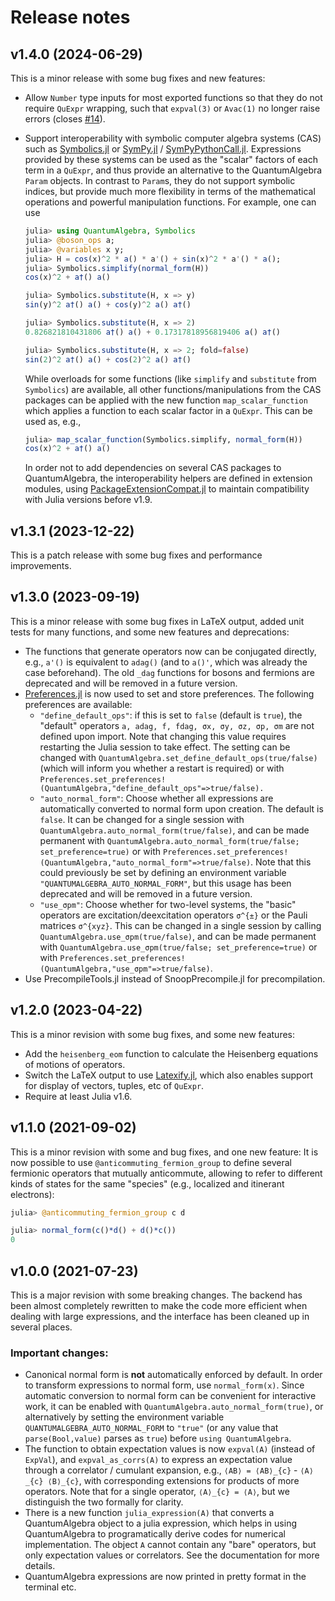 # Release notes

## v1.4.0 (2024-06-29)
This is a minor release with some bug fixes and new features:
 - Allow `Number` type inputs for most exported functions so that they do not
   require `QuExpr` wrapping, such that `expval(3)` or `Avac(1)` no longer raise
   errors (closes [#14](https://github.com/jfeist/QuantumAlgebra.jl/issues/14)).
 - Support interoperability with symbolic computer algebra systems (CAS) such as
   [Symbolics.jl](https://github.com/JuliaSymbolics/Symbolics.jl) or
   [SymPy.jl](https://github.com/JuliaPy/SymPy.jl) /
   [SymPyPythonCall.jl](https://github.com/jverzani/SymPyPythonCall.jl).
   Expressions provided by these systems can be used as the "scalar" factors of
   each term in a `QuExpr`, and thus provide an alternative to the
   QuantumAlgebra `Param` objects. In contrast to `Param`s, they do not support
   symbolic indices, but provide much more flexibility in terms of the
   mathematical operations and powerful manipulation functions. For example, one
   can use
   ```julia
   julia> using QuantumAlgebra, Symbolics
   julia> @boson_ops a;
   julia> @variables x y;
   julia> H = cos(x)^2 * a() * a'() + sin(x)^2 * a'() * a();
   julia> Symbolics.simplify(normal_form(H))
   cos(x)^2 + a†() a()

   julia> Symbolics.substitute(H, x => y)
   sin(y)^2 a†() a() + cos(y)^2 a() a†()

   julia> Symbolics.substitute(H, x => 2)
   0.826821810431806 a†() a() + 0.17317818956819406 a() a†()

   julia> Symbolics.substitute(H, x => 2; fold=false)
   sin(2)^2 a†() a() + cos(2)^2 a() a†()
   ```

   While overloads for some functions (like `simplify` and `substitute` from
   `Symbolics`) are available, all other functions/manipulations from the CAS
   packages can be applied with the new function `map_scalar_function` which
   applies a function to each scalar factor in a `QuExpr`. This can be used as,
   e.g.,
   ```julia
   julia> map_scalar_function(Symbolics.simplify, normal_form(H))
   cos(x)^2 + a†() a()
   ```

   In order not to add dependencies on several CAS packages to QuantumAlgebra,
   the interoperability helpers are defined in extension modules, using
   [PackageExtensionCompat.jl](https://github.com/cjdoris/PackageExtensionCompat.jl)
   to maintain compatibility with Julia versions before v1.9.

## v1.3.1 (2023-12-22)
This is a patch release with some bug fixes and performance improvements.

## v1.3.0 (2023-09-19)
This is a minor release with some bug fixes in LaTeX output, added unit tests for many functions, and some new features and deprecations:
- The functions that generate operators now can be conjugated directly, e.g., `a'()` is equivalent to `adag()` (and to `a()'`, which was already the case beforehand). The old `_dag` functions for bosons and fermions are deprecated and will be removed in a future version.
- [Preferences.jl](https://github.com/JuliaPackaging/Preferences.jl) is now used to set and store preferences. The following preferences are available:
  - `"define_default_ops"`: if this is set to `false` (default is `true`), the
    "default" operators `a, adag, f, fdag, σx, σy, σz, σp, σm` are not defined
    upon import. Note that changing this value requires restarting the Julia
    session to take effect. The setting can be changed with
    `QuantumAlgebra.set_define_default_ops(true/false)` (which will inform you whether a
    restart is required) or with
    `Preferences.set_preferences!(QuantumAlgebra,"define_default_ops"=>true/false).`
  - `"auto_normal_form"`: Choose whether all expressions are automatically
    converted to normal form upon creation. The default is `false`. It can be
    changed for a single session with
    `QuantumAlgebra.auto_normal_form(true/false)`, and can be made permanent
    with `QuantumAlgebra.auto_normal_form(true/false; set_preference=true)` or
    with
    `Preferences.set_preferences!(QuantumAlgebra,"auto_normal_form"=>true/false)`.
    Note that this could previously be set by defining an environment variable
    `"QUANTUMALGEBRA_AUTO_NORMAL_FORM"`, but this usage has been deprecated and
    will be removed in a future version.
  - `"use_σpm"`: Choose whether for two-level systems, the "basic" operators are
    excitation/deexcitation operators ``σ^{±}`` or the Pauli matrices
    ``σ^{xyz}``. This can be changed in a single session by calling
    `QuantumAlgebra.use_σpm(true/false)`, and can be made permanent with
    `QuantumAlgebra.use_σpm(true/false; set_preference=true)` or with
    `Preferences.set_preferences!(QuantumAlgebra,"use_σpm"=>true/false)`.
- Use PrecompileTools.jl instead of SnoopPrecompile.jl for precompilation.


## v1.2.0 (2023-04-22)
This is a minor revision with some bug fixes, and some new features:
- Add the `heisenberg_eom` function to calculate the Heisenberg equations of motions of operators.
- Switch the LaTeX output to use [Latexify.jl](https://github.com/korsbo/Latexify.jl), which also enables support for display of vectors, tuples, etc of `QuExpr`.
- Require at least Julia v1.6.

## v1.1.0 (2021-09-02)
This is a minor revision with some and bug fixes, and one new feature: It is now
possible to use `@anticommuting_fermion_group` to define several fermionic
operators that mutually anticommute, allowing to refer to different kinds of
states for the same "species" (e.g., localized and itinerant electrons):
```julia
julia> @anticommuting_fermion_group c d

julia> normal_form(c()*d() + d()*c())
0
```

## v1.0.0 (2021-07-23)
This is a major revision with some breaking changes. The backend has been almost
completely rewritten to make the code more efficient when dealing with large
expressions, and the interface has been cleaned up in several places.

### Important changes:
- Canonical normal form is **not** automatically enforced by default. In order
  to transform expressions to normal form, use `normal_form(x)`. Since automatic
  conversion to normal form can be convenient for interactive work, it can be
  enabled with `QuantumAlgebra.auto_normal_form(true)`, or alternatively by
  setting the environment variable `QUANTUMALGEBRA_AUTO_NORMAL_FORM` to `"true"`
  (or any value that `parse(Bool,value)` parses as `true`) before `using
  QuantumAlgebra`.
- The function to obtain expectation values is now `expval(A)` (instead of
  `ExpVal`), and `expval_as_corrs(A)` to express an expectation value through a
  correlator / cumulant expansion, e.g., ``⟨AB⟩ = ⟨AB⟩_{c}`` - ``⟨A⟩_{c}
  ⟨B⟩_{c}``, with corresponding extensions for products of more operators. Note
  that for a single operator, ``⟨A⟩_{c} = ⟨A⟩``, but we distinguish the two
  formally for clarity.
- There is a new function `julia_expression(A)` that converts a QuantumAlgebra
  object to a julia expression, which helps in using QuantumAlgebra to
  programatically derive codes for numerical implementation. The object `A`
  cannot contain any "bare" operators, but only expectation values or
  correlators. See the documentation for more details.
- QuantumAlgebra expressions are now printed in pretty format in the terminal
  etc.

